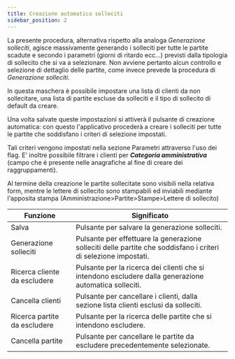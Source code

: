 ```yaml
---
title: Creazione automatica solleciti
sidebar_position: 2
---
```


La presente procedura, alternativa rispetto alla analoga *Generazione solleciti*, agisce massivamente generando i solleciti per tutte le partite scadute e secondo i parametri (giorni di ritardo ecc...) previsti dalla tipologia di sollecito che si va a selezionare.
Non avviene pertanto alcun controllo e selezione di dettaglio delle partite, come invece prevede la procedura di *Generazione solleciti*.

In questa maschera è possibile impostare una lista di clienti da non sollecitare, una lista di partite escluse da solleciti e il tipo di sollecito di default da creare.

Una volta salvate queste impostazioni si attiverà il pulsante di creazione automatica: con questo l'applicativo procederà a creare i solleciti per tutte le partite che soddisfano i criteri di selezione impostati.

Tali criteri vengono impostati nella sezione Parametri attraverso l'uso dei flag. E' inoltre possibile filtrare i clienti per ***Categoria amministrativa*** (campo che è presente nelle anagrafiche al fine di creare dei raggruppamenti).

Al termine della creazione le partite sollecitate sono visibili nella relativa form, mentre le lettere di sollecito sono stampabili ed inviabili mediante l'apposita stampa (Amministrazione>Partite>Stampe>Lettere di sollecito)

| Funzione | Significato |
| --- | --- |
| Salva | Pulsante per salvare la generazione solleciti. |
| Generazione solleciti | Pulsante per effettuare la generazione solleciti delle partite che soddisfano i criteri di selezione impostati. |
| Ricerca cliente da escludere | Pulsante per  la ricerca dei clienti che si intendono escludere dalla generazione automatica solleciti. |
| Cancella clienti | Pulsante per cancellare i clienti, dalla sezione lista clienti esclusi da solleciti. |
| Ricerca partite da escludere | Pulsante per la ricerca delle partite che si intendono escludere. |
| Cancella partite | Pulsante per cancellare le partite da escludere precedentemente selezionate. |






